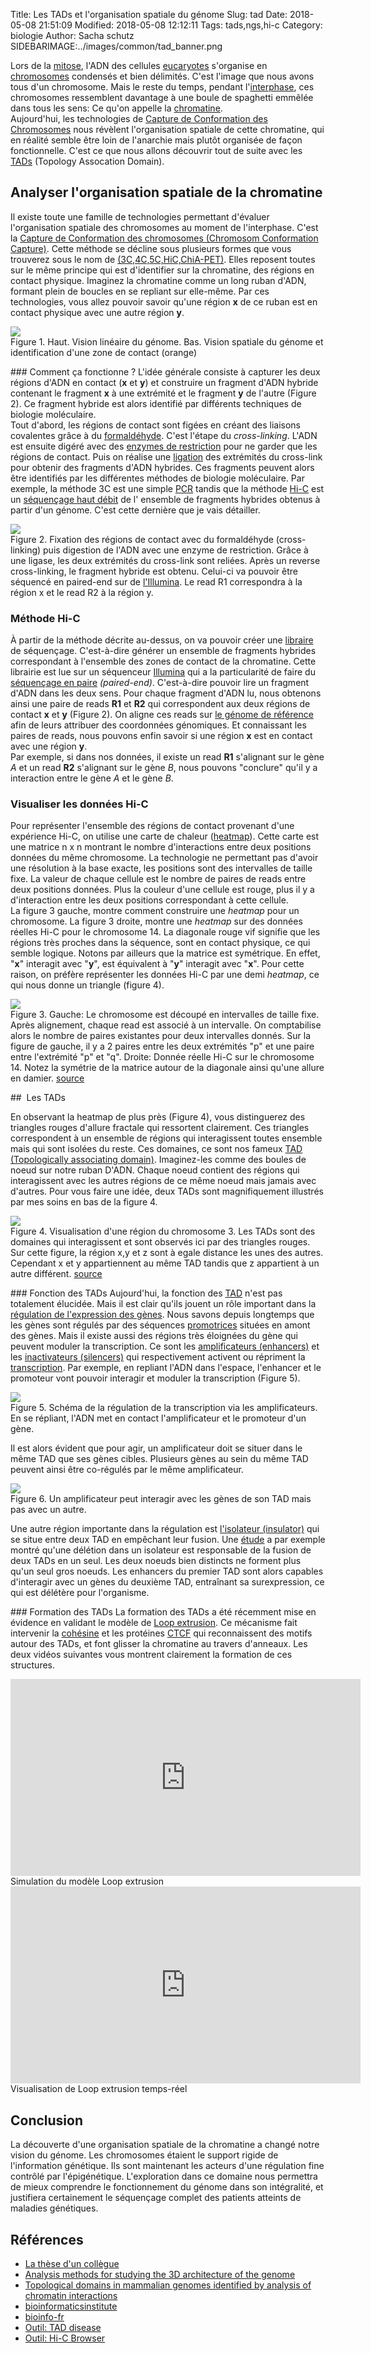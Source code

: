 Title: Les TADs et l'organisation spatiale du génome
Slug: tad
Date: 2018-05-08 21:51:09
Modified: 2018-05-08 12:12:11
Tags: tads,ngs,hi-c
Category: biologie
Author: Sacha schutz
SIDEBARIMAGE:../images/common/tad_banner.png

Lors de la [mitose](https://fr.wikipedia.org/wiki/Mitose), l'ADN des cellules [eucaryotes](https://fr.wikipedia.org/wiki/Eukaryota) s'organise en [chromosomes](https://fr.wikipedia.org/wiki/Chromosome) condensés et bien délimités. C'est l'image que nous avons tous d'un chromosome. Mais le reste du temps, pendant l'[interphase](https://fr.wikipedia.org/wiki/Interphase), ces chromosomes ressemblent davantage à une boule de spaghetti emmêlée dans tous les sens: Ce qu'on appelle la [chromatine](https://fr.wikipedia.org/wiki/Chromatine).   
Aujourd'hui, les technologies de [Capture de Conformation des Chromosomes](https://en.wikipedia.org/wiki/Chromosome_conformation_capture) nous révèlent l'organisation spatiale de cette chromatine, qui en réalité semble être loin de l'anarchie mais plutôt organisée de façon fonctionnelle. C'est ce que nous allons découvrir tout de suite avec les [TADs](https://en.wikipedia.org/wiki/Topologically_associating_domain) (Topology Assocation Domain).

## Analyser l'organisation spatiale de la chromatine
Il existe toute une famille de technologies permettant d'évaluer l'organisation spatiale des chromosomes au moment de l'interphase. C'est la [Capture de Conformation des chromosomes (Chromosom Conformation Capture)](https://en.wikipedia.org/wiki/Chromosome_conformation_capture). Cette méthode se décline sous plusieurs formes que vous trouverez sous le nom de [(3C,4C,5C,HiC,ChiA-PET)](https://en.wikipedia.org/wiki/Chromosome_conformation_capture#Original_methods). Elles reposent toutes sur le même principe qui est d'identifier sur la chromatine, des régions en contact physique. 
Imaginez la chromatine comme un long ruban d'ADN, formant plein de boucles en se repliant sur elle-même. Par ces technologies, vous allez pouvoir savoir qu'une région **x** de ce ruban est en contact physique avec une autre région **y**.   


<div class="figure">
    <img src="../images/tad/principe.png" />
    <div class="legend">Figure 1. Haut. Vision linéaire du génome. Bas. Vision spatiale du génome et identification d'une zone de contact (orange)</div>
</div>


### Comment ça fonctionne ? 
L'idée générale consiste à capturer les deux régions d'ADN en contact (**x** et **y**) et construire un fragment d'ADN hybride contenant le fragment **x** à une extrémité et le fragment **y** de l'autre (Figure 2). Ce fragment hybride est alors identifié par différents techniques de biologie moléculaire.            
Tout d'abord, les régions de contact sont figées en créant des liaisons covalentes grâce à du [formaldéhyde](https://en.wikipedia.org/wiki/Formaldehyde). C'est l'étape du *cross-linking*. L'ADN est ensuite digéré avec des [enzymes de restriction](https://fr.wikipedia.org/wiki/Enzyme_de_restriction) pour ne garder que les régions de contact. Puis on réalise une [ligation](https://fr.wikipedia.org/wiki/Ligase) des extrémités du cross-link pour obtenir des fragments d'ADN hybrides. 
Ces fragments peuvent alors être identifiés par les différentes méthodes de biologie moléculaire. Par exemple, la méthode 3C est une simple [PCR](https://fr.wikipedia.org/wiki/R%C3%A9action_en_cha%C3%AEne_par_polym%C3%A9rase) tandis que la méthode [Hi-C](https://en.wikipedia.org/wiki/Chromosome_conformation_capture#Hi-C_(all-vs-all)) est un [séquençage haut débit](ngs.html) de l' ensemble de fragments hybrides obtenus à partir d'un génome. C'est cette dernière que je vais détailler.

<div class="figure">
    <img src="../images/tad/methode.png" />
    <div class="legend">Figure 2. Fixation des régions de contact avec du formaldéhyde (cross-linking) puis digestion de l'ADN avec une enzyme de restriction. Grâce à une ligase, les deux extrémités du cross-link sont reliées. Après un reverse cross-linking, le fragment hybride est obtenu. Celui-ci va pouvoir être séquencé en paired-end sur de  <a href="https://www.illumina.com/science/technology/next-generation-sequencing/paired-end-vs-single-read-sequencing.html">l'Illumina</a>. Le read R1 correspondra à la région x et le read R2 à la région y.</div>
</div>


### Méthode Hi-C
À partir de la méthode décrite au-dessus, on va pouvoir créer une [libraire](ngs.html) de séquençage. C'est-à-dire générer un ensemble de fragments hybrides correspondant à l'ensemble des zones de contact de la chromatine. Cette librairie est lue sur un séquenceur [Illumina](https://fr.wikipedia.org/wiki/Illumina) qui a la particularité de faire du [séquençage en paire](https://www.france-genomique.org/spip/spip.php?article235) *(paired-end)*. C'est-à-dire pouvoir lire un fragment d'ADN dans les deux sens. Pour chaque fragment d'ADN lu, nous obtenons ainsi une paire de reads **R1** et **R2** qui correspondent aux deux régions de contact **x** et **y** (Figure 2). On aligne ces reads sur [le génome de référence](naviguer-dans-votre-adn.html) afin de leurs attribuer des coordonnées génomiques. Et connaissant les paires de reads, nous pouvons enfin savoir si une région **x** est en contact avec une région **y**.   
Par exemple, si dans nos données, il existe un read **R1** s'alignant sur le gène *A* et un read **R2** s'alignant sur le gène *B*, nous pouvons "conclure" qu'il y a interaction entre le gène *A* et le gène *B*. 


### Visualiser les données Hi-C
Pour représenter l'ensemble des régions de contact provenant d'une expérience Hi-C, on utilise une carte de chaleur ([heatmap](https://en.wikipedia.org/wiki/Heat_map)). Cette carte est une matrice n x n montrant le nombre d'interactions entre deux positions données du même chromosome. La technologie ne permettant pas d'avoir une résolution à la base exacte, les positions sont des intervalles de taille fixe. 
La valeur de chaque cellule est le nombre de paires de reads entre deux positions données. Plus la couleur d'une cellule est rouge, plus il y a d'interaction entre les deux positions correspondant à cette cellule.   
La figure 3 gauche, montre comment construire une *heatmap* pour un chromosome. La figure 3 droite,  montre une *heatmap* sur des données réelles Hi-C pour le chromosome 14. La diagonale rouge vif signifie que les régions très proches dans la séquence, sont en contact physique, ce qui semble logique. Notons par ailleurs que la matrice est symétrique. En effet, "**x**" interagit avec "**y**", est équivalent à "**y**" interagit avec "**x**". Pour cette raison, on préfère représenter les données Hi-C par une demi *heatmap*, ce qui nous donne un triangle (figure 4).


<div class="figure">
    <img src="../images/tad/tad_correlation_matrix.png" />
    <div class="legend">Figure 3. Gauche: Le chromosome est découpé en intervalles de taille fixe. Après alignement, chaque read est associé à un intervalle. On comptabilise alors le nombre de paires existantes pour deux intervalles donnés. Sur la figure de gauche, il y a 2 paires entre les deux extrémités "p" et une paire entre l'extrémité "p" et "q". Droite: Donnée réelle Hi-C sur le chromosome 14. Notez la symétrie de la matrice autour de la diagonale ainsi qu'une allure en damier. <a href="https://www.ncbi.nlm.nih.gov/pmc/articles/PMC2858594/">source</a> </div>
</div>

##  Les TADs

En observant la heatmap de plus près (Figure 4), vous distinguerez des triangles rouges d'allure fractale qui ressortent clairement. Ces triangles correspondent à un ensemble de régions qui interagissent toutes ensemble mais qui sont isolées du reste. Ces domaines, ce sont nos fameux [TAD (Topologically associating domain)](https://en.wikipedia.org/wiki/Topologically_associating_domain). Imaginez-les comme des boules de noeud sur notre ruban D'ADN. Chaque noeud contient des régions qui interagissent avec les autres régions de ce même noeud mais jamais avec d'autres. Pour vous faire une idée, deux TADs sont magnifiquement illustrés par mes soins en bas de la figure 4.

<div class="figure">
    <img src="../images/tad/tad_ex.png" />
    <div class="legend">Figure 4. Visualisation d'une région du chromosome 3. Les TADs sont des domaines qui interagissent et sont observés ici par des triangles rouges. Sur cette figure, la région x,y et z sont à egale distance les unes des autres. Cependant x et y appartiennent au même TAD tandis que z appartient à un autre différent. <a href="http://promoter.bx.psu.edu/hi-c/">source</a> </div>
</div>


### Fonction des TADs 
Aujourd'hui, la fonction des [TAD](https://en.wikipedia.org/wiki/Topologically_associating_domain) n'est pas totalement élucidée. Mais il est clair qu'ils jouent un rôle important dans la [régulation de l'expression des gènes](https://fr.wikipedia.org/wiki/R%C3%A9gulation_de_l%27expression_des_g%C3%A8nes). Nous savons depuis longtemps que les gènes sont régulés par des séquences [promotrices](https://fr.wikipedia.org/wiki/Promoteur_(biologie)) situées en amont des gènes. Mais il existe aussi des régions très éloignées du gène qui peuvent moduler la transcription. Ce sont les [amplificateurs (enhancers)](https://fr.wikipedia.org/wiki/Amplificateur_(biologie)) et les [inactivateurs (silencers)](https://fr.wikipedia.org/wiki/Inactivateur) qui respectivement activent ou répriment la [transcription](https://fr.wikipedia.org/wiki/Transcription_(biologie)). Par exemple, en repliant l'ADN dans l'espace, l'enhancer et le promoteur vont pouvoir interagir et moduler la transcription (Figure 5).   

<div class="figure">
    <img src="../images/tad/regulation.png" />
    <div class="legend">Figure 5. Schéma de la régulation de la transcription via les amplificateurs. En se répliant, l'ADN met en contact l'amplificateur et le promoteur d'un gène.</div>
</div>

Il est alors évident que pour agir, un amplificateur doit se situer dans le même TAD que ses gènes cibles. Plusieurs gènes au sein du même TAD peuvent ainsi être co-régulés par le même amplificateur.   

<div class="figure">
    <img src="../images/tad/regulation_tad.png" />
    <div class="legend">Figure 6. Un amplificateur peut interagir avec les gènes de son TAD mais pas avec un autre. </div>
</div>

Une autre région importante dans la régulation est [l'isolateur (insulator)](https://fr.wikipedia.org/wiki/Isolateur_(biologie)) qui se situe entre deux TAD en empêchant leur fusion. Une [étude](https://www.ncbi.nlm.nih.gov/pubmed/25701871) a par exemple montré qu'une délétion dans un isolateur est responsable de la fusion de deux TADs en un seul. Les deux noeuds bien distincts ne forment plus qu'un seul gros noeuds. Les enhancers du premier TAD sont alors capables d'interagir avec un gènes du deuxième TAD, entraînant sa surexpression, ce qui est délétère pour l'organisme. 

### Formation des TADs
La formation des TADs a été récemment mise en évidence en validant le modèle de [Loop extrusion](https://www.sciencedirect.com/science/article/pii/S2211124716305307). Ce mécanisme fait intervenir la [cohésine](https://fr.wikipedia.org/wiki/Coh%C3%A9sine) et les protéines [CTCF](https://fr.wikipedia.org/wiki/CTCF) qui reconnaissent des motifs autour des TADs, et font glisser la chromatine au travers d'anneaux. Les deux vidéos suivantes vous montrent clairement la formation de ces structures.

<div class="figure">
    <iframe width="560" height="315" src="https://www.youtube.com/embed/Tn5qgEqWgW8?start=23" frameborder="0" allow="autoplay; encrypted-media" allowfullscreen></iframe>
    <div class="legend"> Simulation du modèle Loop extrusion </div>
</div>


<div class="figure">
<iframe width="560" height="315" src="https://www.youtube.com/embed/47v3RLfLXho" frameborder="0" allow="autoplay; encrypted-media" allowfullscreen></iframe>
    <div class="legend"> Visualisation de Loop extrusion temps-réel  </div>
</div>


## Conclusion 
La découverte d'une organisation spatiale de la chromatine a changé notre vision du génome. Les chromosomes étaient le support rigide de l'information génétique. Ils sont maintenant les acteurs d'une régulation fine contrôlé par l'épigénétique. L'exploration dans ce domaine nous permettra de mieux comprendre le fonctionnement du génome dans son intégralité, et justifiera certainement le séquençage complet des patients atteints de maladies génétiques.



## Références
* [La thèse d'un collègue ](https://dumas.ccsd.cnrs.fr/dumas-01628629/document)
* [Analysis methods for studying the 3D architecture of the genome](https://www.ncbi.nlm.nih.gov/pmc/articles/PMC4556012/)
* [Topological domains in mammalian genomes identified by analysis of chromatin interactions](https://www.nature.com/articles/nature11082)
* [bioinformaticsinstitute](http://bioinformaticsinstitute.ru/sites/default/files/tad_calling_methods_part_1_-_sidorov_16-dec-2016.pdf)
* [bioinfo-fr](https://bioinfo-fr.net/hi-c-explication-des-bases)
* [Outil: TAD disease](http://3dgb.cbi.pku.edu.cn/disease/)
* [Outil: Hi-C Browser](http://promoter.bx.psu.edu/hi-c/)

